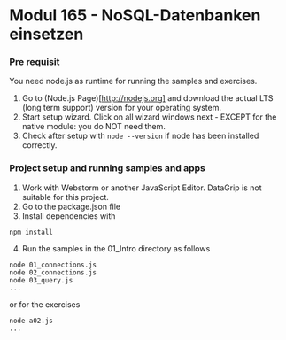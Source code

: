 # Modul 165 - NoSQL-Datenbanken einsetzen

### Pre requisit
You need node.js as runtime for running the samples and exercises.
1. Go to (Node.js Page)[http://nodejs.org] and download the actual LTS (long term support) version 
for your operating system.
2. Start setup wizard. Click on all wizard windows next - EXCEPT for the native module: you do NOT need them.
3. Check after setup with ```node --version``` if node has been installed correctly.

### Project setup and running samples and apps
1. Work with Webstorm or another JavaScript Editor. DataGrip is not suitable for this project.
2. Go to the package.json file
3. Install dependencies with
```
npm install
```
4. Run the samples in the 01_Intro directory as follows
```
node 01_connections.js
node 02_connections.js
node 03_query.js
...
```
or for the exercises
```
node a02.js
...
```

